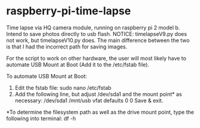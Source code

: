 # raspberry-pi-time-lapse
 Time lapse via HQ camera module, running on raspberry pi 2 model b. Intend to save photos directly to usb flash.
NOTICE: timelapseV9.py does not work, but timelapseV10.py does. The main difference between the two is that I had the incorrect path for saving images.

For the script to work on other hardware, the user will most likely have to automate USB Mount at Boot (Add it to the /etc/fstab file).

To automate USB Mount at Boot:
1. Edit the fstab file:
sudo nano /etc/fstab
2. Add the following line, but adjust /dev/sda1 and the mount point* as necessary:
/dev/sda1 /mnt/usb vfat defaults 0 0
Save & exit.

*To determine the filesystem path as well as the drive mount point, type the following into terminal:
df -h